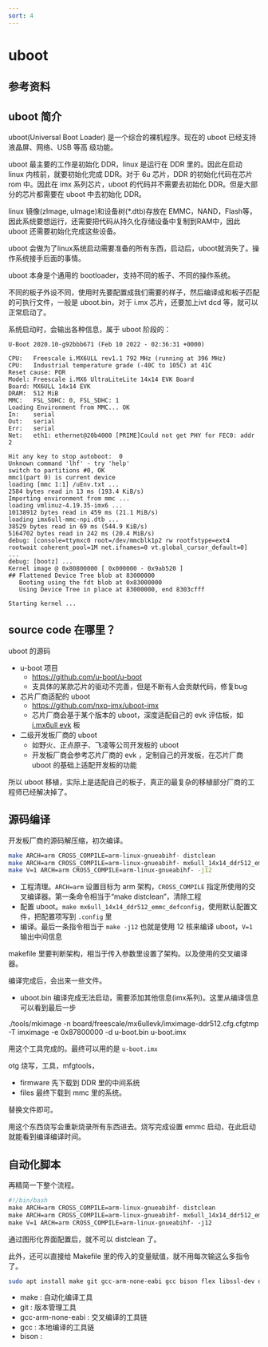 ```yaml
---
sort: 4
---
```

# uboot


## 参考资料





## uboot 简介

uboot(Universal Boot Loader) 是一个综合的裸机程序。现在的 uboot 已经支持液晶屏、网络、USB 等高
级功能。


uboot 最主要的工作是初始化 DDR，linux 是运行在 DDR 里的。因此在启动 linux 内核前，就要初始化完成 DDR。对于 6u 芯片，DDR 的初始化代码在芯片 rom 中。因此在 imx 系列芯片，uboot 的代码并不需要去初始化 DDR。但是大部分的芯片都需要在 uboot 中去初始化 DDR。

linux 镜像(zImage, uImage)和设备树(*.dtb)存放在 EMMC，NAND，Flash等，因此系统要想运行，还需要把代码从持久化存储设备中复制到RAM中，因此 uboot 还需要初始化完成这些设备。

uboot 会做为了linux系统启动需要准备的所有东西，启动后，uboot就消失了。操作系统接手后面的事情。

uboot 本身是个通用的 bootloader，支持不同的板子、不同的操作系统。

不同的板子外设不同，使用时先要配置成我们需要的样子，然后编译成和板子匹配的可执行文件，一般是 uboot.bin，对于 i.mx 芯片，还要加上ivt dcd 等，就可以正常启动了。

系统启动时，会输出各种信息，属于 uboot 阶段的：

```
U-Boot 2020.10-g92bbb671 (Feb 10 2022 - 02:36:31 +0000)

CPU:   Freescale i.MX6ULL rev1.1 792 MHz (running at 396 MHz)
CPU:   Industrial temperature grade (-40C to 105C) at 41C
Reset cause: POR
Model: Freescale i.MX6 UltraLiteLite 14x14 EVK Board
Board: MX6ULL 14x14 EVK
DRAM:  512 MiB
MMC:   FSL_SDHC: 0, FSL_SDHC: 1
Loading Environment from MMC... OK
In:    serial
Out:   serial
Err:   serial
Net:   eth1: ethernet@20b4000 [PRIME]Could not get PHY for FEC0: addr 2

Hit any key to stop autoboot:  0
Unknown command 'lhf' - try 'help'
switch to partitions #0, OK
mmc1(part 0) is current device
loading [mmc 1:1] /uEnv.txt ...
2584 bytes read in 13 ms (193.4 KiB/s)
Importing environment from mmc ...
loading vmlinuz-4.19.35-imx6 ...
10138912 bytes read in 459 ms (21.1 MiB/s)
loading imx6ull-mmc-npi.dtb ...
38529 bytes read in 69 ms (544.9 KiB/s)
5164702 bytes read in 242 ms (20.4 MiB/s)
debug: [console=ttymxc0 root=/dev/mmcblk1p2 rw rootfstype=ext4 rootwait coherent_pool=1M net.ifnames=0 vt.global_cursor_default=0] ...
debug: [bootz] ...
Kernel image @ 0x80800000 [ 0x000000 - 0x9ab520 ]
## Flattened Device Tree blob at 83000000
   Booting using the fdt blob at 0x83000000
   Using Device Tree in place at 83000000, end 8303cfff

Starting kernel ...
```


## source code 在哪里？

uboot 的源码

- u-boot 项目
  - <https://github.com/u-boot/u-boot>
  - 支具体的某款芯片的驱动不完善，但是不断有人会贡献代码，修复bug
- 芯片厂商适配的 uboot
  - <https://github.com/nxp-imx/uboot-imx>
  - 芯片厂商会基于某个版本的 uboot，深度适配自己的 evk 评估板，如 [i.mx6ull evk](https://www.nxp.com.cn/design/development-boards/i-mx-evaluation-and-development-boards/evaluation-kit-for-the-i-mx-6ull-and-6ulz-applications-processor:MCIMX6ULL-EVK) 板
- 二级开发板厂商的 uboot
  - 如野火、正点原子、飞凌等公司开发板的 uboot
  - 开发板厂商会参考芯片厂商的 evk ，定制自己的开发板，在芯片厂商 uboot 的基础上适配开发板的功能


所以 uboot 移植，实际上是适配自己的板子，真正的最复杂的移植部分厂商的工程师已经解决掉了。


## 源码编译

开发板厂商的源码解压缩，初次编译。

```bash
make ARCH=arm CROSS_COMPILE=arm-linux-gnueabihf- distclean
make ARCH=arm CROSS_COMPILE=arm-linux-gnueabihf- mx6ull_14x14_ddr512_emmc_defconfig
make V=1 ARCH=arm CROSS_COMPILE=arm-linux-gnueabihf- -j12
```

- 工程清理。`ARCH=arm` 设置目标为 arm 架构，`CROSS_COMPILE` 指定所使用的交叉编译器。第一条命令相当于“make distclean”，清除工程
- 配置 uboot。`make mx6ull_14x14_ddr512_emmc_defconfig`，使用默认配置文件，把配置项写到 `.config` 里
- 编译。最后一条指令相当于 `make -j12` 也就是使用 12 核来编译 uboot，`V=1` 输出中间信息

makefile 里要判断架构，相当于传入参数里设置了架构。以及使用的交叉编译器。

编译完成后，会出来一些文件。

- uboot.bin 编译完成无法启动，需要添加其他信息(imx系列)。这里从编译信息可以看到最后一步

./tools/mkimage -n board/freescale/mx6ullevk/imximage-ddr512.cfg.cfgtmp -T imximage -e 0x87800000 -d u-boot.bin u-boot.imx

用这个工具完成的。最终可以用的是 `u-boot.imx`

otg 烧写，工具，mfgtools，
- firmware 先下载到 DDR 里的中间系统
- files 最终下载到 mmc 里的系统。

替换文件即可。

用这个东西烧写会重新烧录所有东西进去。烧写完成设置 emmc 启动，在此启动就能看到编译编译时间。


## 自动化脚本

再精简一下整个流程。


```makefile
#!/bin/bash
make ARCH=arm CROSS_COMPILE=arm-linux-gnueabihf- distclean
make ARCH=arm CROSS_COMPILE=arm-linux-gnueabihf- mx6ull_14x14_ddr512_emmc_defconfig
make V=1 ARCH=arm CROSS_COMPILE=arm-linux-gnueabihf- -j12
```

通过图形化界面配置后，就不可以 distclean 了。

此外，还可以直接给 Makefile 里的传入的变量赋值，就不用每次输这么多指令了。



```bash
sudo apt install make git gcc-arm-none-eabi gcc bison flex libssl-dev dpkg-dev lzop libncurses5-dev
```

- make : 自动化编译工具
- git : 版本管理工具
- gcc-arm-none-eabi : 交叉编译的工具链
- gcc : 本地编译的工具链
- bison : 






